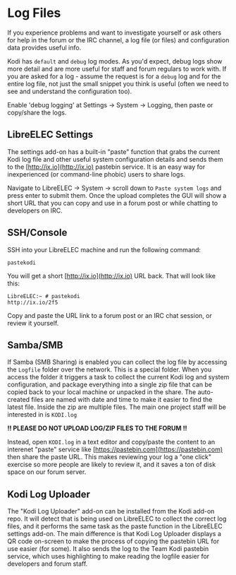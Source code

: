 # Log Files

If you experience problems and want to investigate yourself or ask others for help in the forum or the IRC channel, a log file \(or files\) and configuration data provides useful info.

Kodi has `default` and `debug` log modes. As you'd expect, debug logs show more detail and are more useful for staff and forum regulars to work with. If you are asked for a log - assume the request is for a `debug` log and for the entire log file, not just the small snippet you think is useful \(often we need to see and understand the configuration too\).

 Enable 'debug logging' at Settings → System → Logging, then paste or copy/share the logs.

## LibreELEC Settings

The settings add-on has a built-in "paste" function that grabs the current Kodi log file and other useful system configuration details and sends them to the [http://ix.io](http://ix.io) pastebin service. It is an easy way for inexperienced \(or command-line phobic\) users to share logs.

Navigate to LibreELEC → System → scroll down to `Paste system logs` and press enter to submit them. Once the upload completes the GUI will show a short URL that you can copy and use in a forum post or while chatting to developers on IRC.

## SSH/Console

 SSH into your LibreELEC machine and run the following command:

```text
pastekodi
```

 You will get a short [http://ix.io](http://ix.io) URL back. That will look like this:

```text
LibreELEC:~ # pastekodi 
http://ix.io/2f5
```

Copy and paste the URL link to a forum post or an IRC chat session, or review it yourself.

## Samba/SMB

If Samba \(SMB Sharing\) is enabled you can collect the log file by accessing the `Logfile` folder over the network. This is a special folder. When you access the folder it triggers a task to collect the current Kodi log and system configuration, and package everything into a single zip file that can be copied back to your local machine or unpacked in the share. The auto-created files are named with date and time to make it easier to find the latest file. Inside the zip are multiple files. The main one project staff will be interested in is `KODI.log`

**!! PLEASE DO NOT UPLOAD LOG/ZIP FILES TO THE FORUM !!**

Instead, open `KODI.log` in a text editor and copy/paste the content to an interenet "paste" service like [https://pastebin.com](https://pastebin.com) then share the paste URL. This makes reviewing your log a "one click" exercise so more people are likely to review it, and it saves a ton of disk space on our forum server.

## Kodi Log Uploader

The "Kodi Log Uploader" add-on can be installed from the Kodi add-on repo. It will detect that is being used on LibreELEC to collect the correct log files, and it performs the same task as the paste function in the LibreELEC settings add-on. The main difference is that Kodi Log Uploader displays a QR code on-screen to make the process of copying the pastebin URL for use easier \(for some\). It also sends the log to the Team Kodi pastebin service, which uses highlighting to make reading the logfile easier for developers and forum staff.

